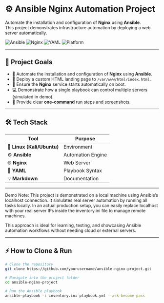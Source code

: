 # ⚙️ Ansible Nginx Automation Project

Automate the installation and configuration of **Nginx** using **Ansible**.  
This project demonstrates infrastructure automation by deploying a web server automatically.

![Ansible](https://img.shields.io/badge/Ansible-2.15+-black?logo=ansible)
![Nginx](https://img.shields.io/badge/Nginx-1.18+-green?logo=nginx)
![YAML](https://img.shields.io/badge/YAML-Configuration-blue)
![Platform](https://img.shields.io/badge/Platform-Linux-lightgrey)

---

## 📌 Project Goals

- 🧩 Automate the installation and configuration of **Nginx** using **Ansible**.  
- 📁 Deploy a custom HTML landing page to `/var/www/html/index.html`.  
- 🔁 Ensure the **Nginx** service starts automatically on boot.  
- 💻 Demonstrate how a single playbook can control multiple servers (simulated in demo).  
- 🧾 Provide clear **one-command** run steps and screenshots.

---

## 🛠 Tech Stack

| Tool | Purpose |
|------|----------|
| 🐧 **Linux (Kali/Ubuntu)** | Environment |
| ⚙️ **Ansible** | Automation Engine |
| 🌐 **Nginx** | Web Server |
| 🧾 **YAML** | Playbook Syntax |
| 💡 **Markdown** | Documentation |

---
Demo Note:
This project is demonstrated on a local machine using Ansible’s localhost connection.
It simulates real server automation by running all tasks locally.
In an actual production setup, you can easily replace localhost with your real server IPs
inside the inventory.ini file to manage remote machines.

This approach is ideal for learning, testing, and showcasing Ansible automation workflows
without needing cloud or external servers.

---

## ⚡ How to Clone & Run

```bash
# Clone the repository
git clone https://github.com/yourusername/ansible-nginx-project.git

# Navigate into the project folder
cd ansible-nginx-project

# Run the Ansible playbook
ansible-playbook -i inventory.ini playbook.yml --ask-become-pass

